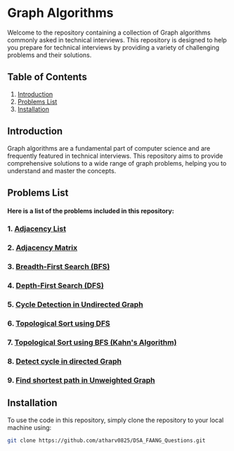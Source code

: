 # Graph Algorithms

Welcome to the repository containing a collection of Graph algorithms commonly asked in technical interviews. This repository is designed to help you prepare for technical interviews by providing a variety of challenging problems and their solutions.

## Table of Contents
1. [Introduction](#introduction)
2. [Problems List](#problems-list)
3. [Installation](#installation)

## Introduction

Graph algorithms are a fundamental part of computer science and are frequently featured in technical interviews. This repository aims to provide comprehensive solutions to a wide range of graph problems, helping you to understand and master the concepts.

## Problems List

#### Here is a list of the problems included in this repository:

### 1. [Adjacency List](AdjacancyList.cpp)
### 2. [Adjacency Matrix](AdjacancyMatrix.cpp)
### 3. [Breadth-First Search (BFS)](BSF.cpp)
### 4. [Depth-First Search (DFS)](DSF.cpp)
### 5. [Cycle Detection in Undirected Graph](isCycle.cpp)
### 6. [Topological Sort using DFS](Topological_sort.cpp)
### 7. [Topological Sort using BFS (Kahn's Algorithm)](TopologicalSort_BFS_Kahns_Algo.cpp)
### 8. [Detect cycle in directed Graph](isCycleDirected.cpp) 
### 9. [Find shortest path in Unweighted Graph](shortestPathUW.cpp)

## Installation

To use the code in this repository, simply clone the repository to your local machine using:

```sh
git clone https://github.com/atharv0825/DSA_FAANG_Questions.git

